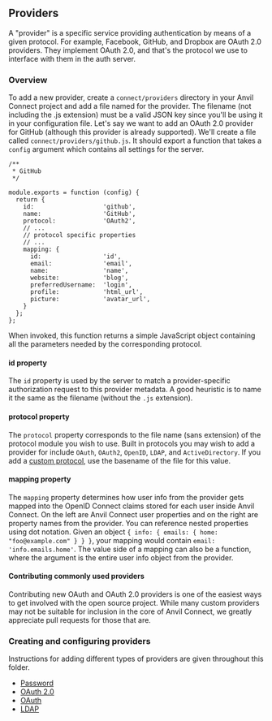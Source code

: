 ## Providers

A "provider" is a specific service providing authentication by means of a given
protocol. For example, Facebook, GitHub, and Dropbox are OAuth 2.0 providers.
They implement OAuth 2.0, and that's the protocol we use to interface with them
in the auth server.

### Overview

To add a new provider, create a `connect/providers` directory in your Anvil
Connect project and add a file named for the provider. The filename (not
including the .js extension) must be a valid JSON key since you'll be using it
in your configuration file. Let's say we want to add an OAuth 2.0 provider for
GitHub (although this provider is already supported). We'll create a file
called `connect/providers/github.js`. It should export a function that takes a
`config` argument which contains all settings for the server.

```
/**
 * GitHub
 */

module.exports = function (config) {
  return {
    id:                   'github',
    name:                 'GitHub',
    protocol:             'OAuth2',
    // ...
    // protocol specific properties
    // ...
    mapping: {
      id:                 'id',
      email:              'email',
      name:               'name',
      website:            'blog',
      preferredUsername:  'login',
      profile:            'html_url',
      picture:            'avatar_url',
    }
  };
};
```

When invoked, this function returns a simple JavaScript object containing all
the parameters needed by the corresponding protocol.

#### id property

The `id` property is used by the server to match a provider-specific
authorization request to this provider metadata. A good heuristic is to name
it the same as the filename (without the `.js` extension).

#### protocol property

The `protocol` property corresponds to the file name (sans extension) of the
protocol module you wish to use. Built in protocols you may wish to add a
provider for include `OAuth`, `OAuth2`, `OpenID`, `LDAP`, and
`ActiveDirectory`. If you add a [custom protocol](#?), use the basename of the
file for this value.

#### mapping property

The `mapping` property determines how user info from the provider gets mapped
into the OpenID Connect claims stored for each user inside Anvil Connect. On
the left are Anvil Connect user properties and on the right are property names
from the provider. You can reference nested properties using dot notation.
Given an object `{ info: { emails: { home: "foo@example.com" } } }`, your
mapping would contain `email: 'info.emails.home'`. The value side of a mapping
can also be a function, where the argument is the entire user info object from
the provider.

#### Contributing commonly used providers

Contributing new OAuth and OAuth 2.0 providers is one of the easiest ways to
get involved with the open source project. While many custom providers may not
be suitable for inclusion in the core of Anvil Connect, we greatly appreciate
pull requests for those that are.

### Creating and configuring providers

Instructions for adding different types of providers are given throughout
this folder.

- [Password](Password.md)
- [OAuth 2.0](OAuth2.md)
- [OAuth](OAuth.md)
- [LDAP](LDAP.md)

